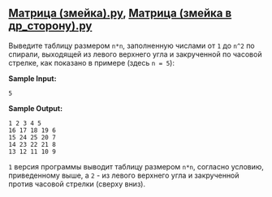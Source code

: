 ## [Матрица (змейка).py](https://github.com/vasoltu/-Stepik/blob/main/Программирование%20на%20Python/Матрицы/Матрица%20(змейка).py), [Матрица (змейка в др_сторону).py](https://github.com/vasoltu/-Stepik/blob/main/Программирование%20на%20Python/Матрицы/Матрица%20(змейка%20в%20др_сторону).py)
Выведите таблицу размером `n*n`, заполненную числами от `1` до `n^2` 
по спирали, выходящей из левого верхнего угла и закрученной по часовой стрелке, как показано в примере (здесь `n = 5`):

**Sample Input:**
```
5
```
**Sample Output:**
```
1 2 3 4 5
16 17 18 19 6
15 24 25 20 7
14 23 22 21 8
13 12 11 10 9
```
`1` версия программы выводит таблицу размером `n*n`, согласно условию, приведенному выше, 
а `2` - из левого верхнего угла и закрученной против часовой стрелки (сверху вниз).
